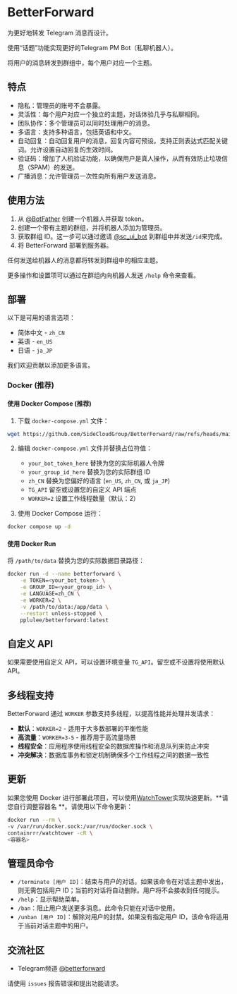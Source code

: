 # BetterForward

为更好地转发 Telegram 消息而设计。

使用“话题”功能实现更好的Telegram PM Bot（私聊机器人）。

将用户的消息转发到群组中，每个用户对应一个主题。

## 特点

- 隐私：管理员的账号不会暴露。
- 灵活性：每个用户对应一个独立的主题，对话体验几乎与私聊相同。
- 团队协作：多个管理员可以同时处理用户的消息。
- 多语言：支持多种语言，包括英语和中文。
- 自动回复：自动回复用户的消息，回复内容可预设。支持正则表达式匹配关键词。允许设置自动回复的生效时间。
- 验证码：增加了人机验证功能，以确保用户是真人操作，从而有效防止垃圾信息（SPAM）的发送。
- 广播消息：允许管理员一次性向所有用户发送消息。

## 使用方法

1. 从 [@BotFather](https://t.me/BotFather) 创建一个机器人并获取 token。
2. 创建一个带有主题的群组，并将机器人添加为管理员。
3. 获取群组 ID。这一步可以通过邀请 [@sc_ui_bot](https://t.me/sc_ui_bot) 到群组中并发送`/id`来完成。
4. 将 BetterForward 部署到服务器。

任何发送给机器人的消息都将转发到群组中的相应主题。

更多操作和设置项可以通过在群组内向机器人发送 `/help` 命令来查看。

## 部署

以下是可用的语言选项：

- 简体中文 - `zh_CN`
- 英语 - `en_US`
- 日语 - `ja_JP`

我们欢迎贡献以添加更多语言。

### Docker (推荐)

#### 使用 Docker Compose (推荐)

1. 下载 `docker-compose.yml` 文件：

```bash
wget https://github.com/SideCloudGroup/BetterForward/raw/refs/heads/main/docker-compose.yml
```

2. 编辑 `docker-compose.yml` 文件并替换占位符值：
    - `your_bot_token_here` 替换为您的实际机器人令牌
    - `your_group_id_here` 替换为您的实际群组 ID
    - `zh_CN` 替换为您偏好的语言 (`en_US`, `zh_CN`, 或 `ja_JP`)
    - `TG_API` 留空或设置您的自定义 API 端点
    - `WORKER=2` 设置工作线程数量（默认：2）

3. 使用 Docker Compose 运行：

```bash
docker compose up -d
```

#### 使用 Docker Run

将 `/path/to/data` 替换为您的实际数据目录路径：

```bash
docker run -d --name betterforward \
    -e TOKEN=<your_bot_token> \
    -e GROUP_ID=<your_group_id> \
    -e LANGUAGE=zh_CN \
    -e WORKER=2 \
    -v /path/to/data:/app/data \
    --restart unless-stopped \
    pplulee/betterforward:latest
```

## 自定义 API

如果需要使用自定义 API，可以设置环境变量 `TG_API`。留空或不设置将使用默认 API。

## 多线程支持

BetterForward 通过 `WORKER` 参数支持多线程，以提高性能并处理并发请求：

- **默认**：`WORKER=2` - 适用于大多数部署的平衡性能
- **高流量**：`WORKER=3-5` - 推荐用于高流量场景
- **线程安全**：应用程序使用线程安全的数据库操作和消息队列来防止冲突
- **冲突解决**：数据库事务和锁定机制确保多个工作线程之间的数据一致性

## 更新

如果您使用 Docker 进行部署此项目，可以使用[WatchTower](https://github.com/containrrr/watchtower)实现快速更新。**请您自行调整容器名
**。请使用以下命令更新：

```bash
docker run --rm \
-v /var/run/docker.sock:/var/run/docker.sock \
containrrr/watchtower -cR \
<容器名>
```

## 管理员命令

- `/terminate [用户 ID]`：结束与用户的对话。如果该命令在对话主题中发出，则无需包括用户 ID；当前的对话将自动删除。用户将不会接收到任何提示。
- `/help`：显示帮助菜单。
- `/ban`：阻止用户发送更多消息。此命令只能在对话中使用。
- `/unban [用户 ID]`：解除对用户的封禁。如果没有指定用户 ID，该命令将适用于当前对话主题中的用户。

## 交流社区

- Telegram频道 [@betterforward](https://t.me/betterforward)

请使用 `issues` 报告错误和提出功能请求。